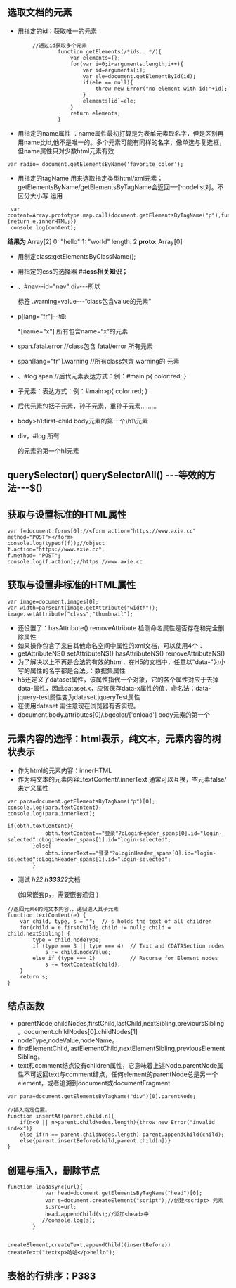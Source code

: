 

## 选取文档的元素
- 用指定的id：获取唯一的元素
```
        //通过id获取多个元素
                function getElements(/*ids...*/){
                    var elements={};
                    for(var i=0;i<arguments.length;i++){
                        var id=arguments[i];
                        var ele=document.getElementById(id);
                        if(ele == null){
                            throw new Error("no element with id:"+id);
                        }
                        elements[id]=ele;
                    }
                    return elements;
                }
```
- 用指定的name属性 
：name属性最初打算是为表单元素取名字，但是区别再用name比id,他不是唯一的。多个元素可能有同样的名字，像单选与复选框，但name属性只对少数html元素有效
```
var radio= document.getElementsByName('favorite_color');
```
- 用指定的tagName
用来选取指定类型html/xml元素；getElementsByName/getElementsByTagName会返回一个nodelist对。不区分大小写
运用
```
 var content=Array.prototype.map.call(document.getElementsByTagName("p"),function(e){return e.innerHTML;})
 console.log(content);
 ```
**结果为**
Array[2]  0: "hello"  1: "world"   length: 2   __proto__: Array[0]
- 用制定class:getElementsByClassName();

- 用指定的css的选择器
##**css相关知识；**
- 、#nav--id="nav" div---所以<div>标签 .warning=value---“class包含value的元素”  
- p[lang="fr"]--如:<p lang="fr">  *[name="x"]  所有包含name=“x”的元素
- span.fatal.error   //class包含 fatal/error 所有<span>元素
- span[lang="fr"].warning   //所有class包含 warning的<span> 元素
- 、#log  span  //后代元素表达方式：例：#main p{ color:red; }
- 子元素：表达方式：例：#main>p{ color:red; }
- 后代元素包括子元素，孙子元素，重孙子元素.........
- body>h1:first-child  body元素的第一个\h1\元素
- div，#log  所有<div>的元素的第一个h1元素


## querySelector()  querySelectorAll()  ---等效的方法---$()


## 获取与设置标准的HTML属性
```
var f=document.forms[0];//<form action="https://www.axie.cc" method="POST"></form>
console.log(typeof(f));//object
f.action="https://www.axie.cc";
f.method= "POST";
console.log(f.action);//https://www.axie.cc
```

## 获取与设置非标准的HTML属性

```
var image=document.images[0];
var width=parseInt(image.getAttribute("width"));
image.setAttribute("class","thumbnail");
```
- 还设置了：hasAttribute()  removeAttribute    检测命名属性是否存在和完全删除属性
- 如果操作包含了来自其他命名空间中属性的xml文档，可以使用4个：
- getAttributeNS()  setAttributeNS()  hasAttributeNS()  removeAttributeNS() 
- 为了解决以上不再是合法的有效的html，在H5的文档中，任意以“data-”为小写的属性的名字都是合法。：数据集属性
- h5还定义了dataset属性，该属性指代一个对象，它的各个属性对应于去掉data-属性，因此dataset.x，应该保存data-x属性的值，命名法：data-jquery-test属性变为dataset.jqueryTest属性
- 在使用dataset 需注意现在浏览器有否实现。
- document.body.attributes[0]/.bgcolor/['onload']  body元素的第一个

## 元素内容的选择：html表示，纯文本，元素内容的树状表示

- 作为html的元素内容：innerHTML  
- 作为纯文本的元素内容:.textContent/.innerText 通常可以互换，空元素false/未定义属性
```
var para=document.getElementsByTagName("p")[0];
console.log(para.textContent);
console.log(para.innerText);
```



```
if(obtn.textContent){
            obtn.textContent=="登录"?oLoginHeader_spans[0].id="login-selected":oLoginHeader_spans[1].id="login-selected";
        }else{
            obtn.innerText=="登录"?oLoginHeader_spans[0].id="login-selected":oLoginHeader_spans[1].id="login-selected";
        }

```
-  <p>测试 <i>h22 <b>h333</b>22</i>文档</p>  (如果嵌套p，，需要嵌套递归 )

```
//返回元素e的纯文本内容，，递归进入其子元素
function textContent(e) {
    var child, type, s = "";  // s holds the text of all children
    for(child = e.firstChild; child != null; child = child.nextSibling) {
        type = child.nodeType;
        if (type === 3 || type === 4)  // Text and CDATASection nodes
            s += child.nodeValue;
        else if (type === 1)           // Recurse for Element nodes
            s += textContent(child);
    }
    return s;
}
```
## 结点函数
- parentNode,childNodes,firstChild,lastChild,nextSibling,previoursSibling。document.childNodes[0].childNodes[1]
- nodeType,nodeValue,nodeName。
- firstElementChild,lastElementChild,nextElementSibling,previousElementSibling。
- text和comment结点没有children属性，它意味着上述Node.parentNode属性不可返回text与comment结点，任何element的parentNode总是另一个element，或者追溯到document或documentFragment

```
var para=document.getElementsByTagName("div")[0].parentNode;

//插入指定位置。
function insertAt(parent,child,n){
    if(n<0 || n>parent.childNodes.length){throw new Error("invalid index")}
    else if(n == parent.childNodes.length) parent.appendChild(child);
    else{parent.insertBefore(child,parent.child[n])}
}
```

## 创建与插入，删除节点

```
function loadasync(url){
            var head=document.getElementsByTagName("head")[0];
            var s=document.createElement("script");//创建<script> 元素
            s.src=url;
            head.appendChild(s);//添加<head>中
           //console.log(s);
        }


createElement,createText,appendChild((insertBefore))
createText("text<p>哈哈</p>hello");
```


## 表格的行排序：P383

